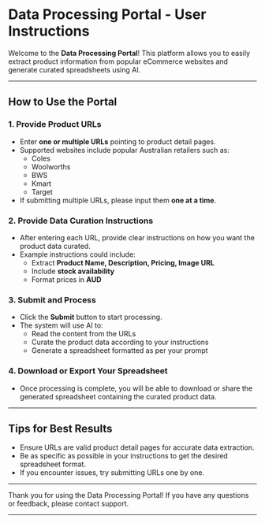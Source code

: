 # Data Processing Portal - User Instructions

Welcome to the **Data Processing Portal**! This platform allows you to easily extract product information from popular eCommerce websites and generate curated spreadsheets using AI.

---

## How to Use the Portal

### 1. Provide Product URLs

- Enter **one or multiple URLs** pointing to product detail pages.
- Supported websites include popular Australian retailers such as:
  - Coles
  - Woolworths
  - BWS
  - Kmart
  - Target
- If submitting multiple URLs, please input them **one at a time**.

### 2. Provide Data Curation Instructions

- After entering each URL, provide clear instructions on how you want the product data curated.
- Example instructions could include:
  - Extract **Product Name, Description, Pricing, Image URL**
  - Include **stock availability**
  - Format prices in **AUD**

### 3. Submit and Process

- Click the **Submit** button to start processing.
- The system will use AI to:
  - Read the content from the URLs
  - Curate the product data according to your instructions
  - Generate a spreadsheet formatted as per your prompt

### 4. Download or Export Your Spreadsheet

- Once processing is complete, you will be able to download or share the generated spreadsheet containing the curated product data.

---

## Tips for Best Results

- Ensure URLs are valid product detail pages for accurate data extraction.
- Be as specific as possible in your instructions to get the desired spreadsheet format.
- If you encounter issues, try submitting URLs one by one.

---

Thank you for using the Data Processing Portal! If you have any questions or feedback, please contact support.

---
